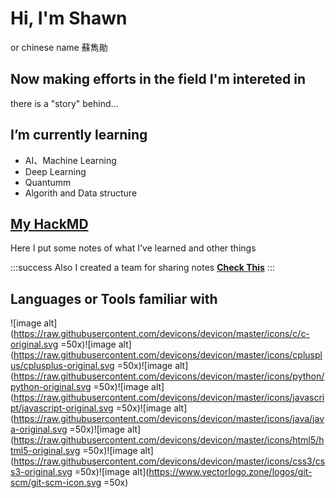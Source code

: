 # Hi, I'm Shawn

or chinese name 蘇雋勛

## Now making efforts in the field I'm intereted in

there is a "story" behind...

## I’m currently learning

- AI、Machine Learning
- Deep Learning
- Quantumm 
- Algorith and Data structure

## [My HackMD](https://hackmd.io/@ShawnNTU-CS)

Here I put some notes of what I've learned and other things

:::success
Also I created a team for sharing notes [**Check This**](https://hackmd.io/@NTU-NYCU-NTHU)
:::


## Languages or Tools familiar with

![image alt](https://raw.githubusercontent.com/devicons/devicon/master/icons/c/c-original.svg =50x)![image alt](https://raw.githubusercontent.com/devicons/devicon/master/icons/cplusplus/cplusplus-original.svg =50x)![image alt](https://raw.githubusercontent.com/devicons/devicon/master/icons/python/python-original.svg =50x)![image alt](https://raw.githubusercontent.com/devicons/devicon/master/icons/javascript/javascript-original.svg =50x)![image alt](https://raw.githubusercontent.com/devicons/devicon/master/icons/java/java-original.svg =50x)![image alt](https://raw.githubusercontent.com/devicons/devicon/master/icons/html5/html5-original.svg =50x)![image alt](https://raw.githubusercontent.com/devicons/devicon/master/icons/css3/css3-original.svg =50x)![image alt](https://www.vectorlogo.zone/logos/git-scm/git-scm-icon.svg =50x)





